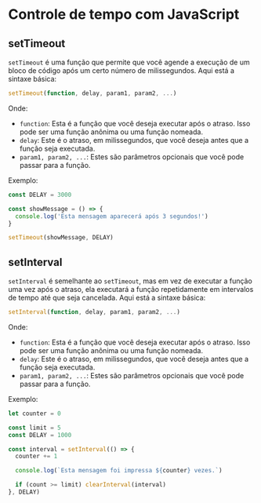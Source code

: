 # Controle de tempo com JavaScript

## setTimeout

`setTimeout` é uma função que permite que você agende a execução de um bloco de código após um certo número de milissegundos. Aqui está a sintaxe básica:

```javascript
setTimeout(function, delay, param1, param2, ...)
```

Onde:

- `function`: Esta é a função que você deseja executar após o atraso. Isso pode ser uma função anônima ou uma função nomeada.
- `delay`: Este é o atraso, em milissegundos, que você deseja antes que a função seja executada.
- `param1, param2, ...`: Estes são parâmetros opcionais que você pode passar para a função.

Exemplo:

```javascript
const DELAY = 3000

const showMessage = () => {
  console.log('Esta mensagem aparecerá após 3 segundos!')
}

setTimeout(showMessage, DELAY)
```

## setInterval

`setInterval` é semelhante ao `setTimeout`, mas em vez de executar a função uma vez após o atraso, ela executará a função repetidamente em intervalos de tempo até que seja cancelada. Aqui está a sintaxe básica:

```javascript
setInterval(function, delay, param1, param2, ...)
```

Onde:

- `function`: Esta é a função que você deseja executar após o atraso. Isso pode ser uma função anônima ou uma função nomeada.
- `delay`: Este é o atraso, em milissegundos, que você deseja antes que a função seja executada.
- `param1, param2, ...`: Estes são parâmetros opcionais que você pode passar para a função.

Exemplo:

```javascript
let counter = 0

const limit = 5
const DELAY = 1000

const interval = setInterval(() => {
  counter += 1

  console.log(`Esta mensagem foi impressa ${counter} vezes.`)

  if (count >= limit) clearInterval(interval)
}, DELAY)
```
